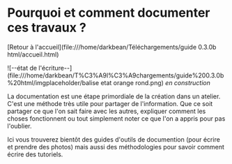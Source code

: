 # Pourquoi et comment documenter ces travaux ?

[Retour à l'accueil](file:///home/darkbean/Téléchargements/guide 0.3.0b html/accueil.html)

![--état de l'écriture--](file:///home/darkbean/T%C3%A9l%C3%A9chargements/guide%200.3.0b%20html/imgplaceholder/balise etat orange rond.png) *en construction*

La  documentation est une étape primordiale de la création dans un atelier.  C'est une méthode très utile pour partager de l'information. Que ce  soit partager ce que l'on sait faire avec les autres, expliquer comment  les choses fonctionnent ou tout simplement noter ce que l'on a appris  pour pas l'oublier.

 

Ici vous trouverez bientôt des guides  d'outils de documention (pour écrire et prendre des photos) mais aussi  des méthodologies pour savoir comment écrire des tutoriels.